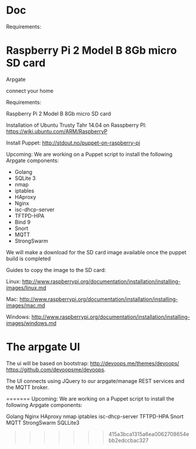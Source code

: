 # Doc

Requirements:

Raspberry Pi 2 Model B
8Gb micro SD card
=======

Arpgate

connect your home

Requirements:

Raspberry Pi 2 Model B 8Gb micro SD card

Installation of Ubuntu Trusty Tahr 14.04 on Rasspberry PI: https://wiki.ubuntu.com/ARM/RaspberryP

Install Puppet: http://stdout.no/puppet-on-raspberry-pi

Upcoming:
We are working on a Puppet script to install the following Arpgate components:

- Golang
- SQLite 3  
- nmap
- iptables
- HAproxy
- Nginx
- isc-dhcp-server
- TFTPD-HPA
- Bind 9
- Snort
- MQTT
- StrongSwarm

We will make a download for the SD card image available once the puppet build is completed

Guides to copy the image to the SD card:

Linux: http://www.raspberrypi.org/documentation/installation/installing-images/linux.md

Mac: http://www.raspberrypi.org/documentation/installation/installing-images/mac.md

Windows: http://www.raspberrypi.org/documentation/installation/installing-images/windows.md


The arpgate UI
==============

The ui will be based on bootstrap: http://devoops.me/themes/devoops/
https://github.com/devoopsme/devoops.

The UI connects using JQuery to our arpgate/manage REST services and the MQTT broker.







=======
Upcoming: We are working on a Puppet script to install the following Arpgate components:

Golang
Nginx
HAproxy
nmap
iptables
isc-dhcp-server
TFTPD-HPA
Snort
MQTT
StrongSwarm
SQLLite3
>>>>>>> 415a3bca1315a6ea0062708654ebb2edccbac327

